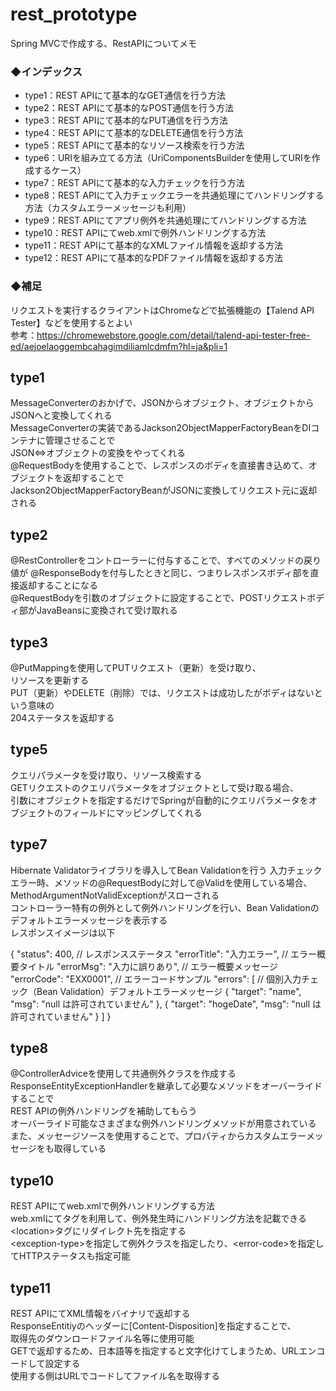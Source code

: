 # rest_prototype
Spring MVCで作成する、RestAPIについてメモ

### ◆インデックス
 - type1：REST APIにて基本的なGET通信を行う方法
 - type2：REST APIにて基本的なPOST通信を行う方法
 - type3：REST APIにて基本的なPUT通信を行う方法
 - type4：REST APIにて基本的なDELETE通信を行う方法
 - type5：REST APIにて基本的なリソース検索を行う方法
 - type6：URIを組み立てる方法（UriComponentsBuilderを使用してURIを作成するケース）
 - type7：REST APIにて基本的な入力チェックを行う方法
 - type8：REST APIにて入力チェックエラーを共通処理にてハンドリングする方法（カスタムエラーメッセージも利用）
 - type9：REST APIにてアプリ例外を共通処理にてハンドリングする方法
 - type10：REST APIにてweb.xmlで例外ハンドリングする方法
 - type11：REST APIにて基本的なXMLファイル情報を返却する方法
 - type12：REST APIにて基本的なPDFファイル情報を返却する方法
 
### ◆補足
リクエストを実行するクライアントはChromeなどで拡張機能の【Talend API Tester】などを使用するとよい  
参考：https://chromewebstore.google.com/detail/talend-api-tester-free-ed/aejoelaoggembcahagimdiliamlcdmfm?hl=ja&pli=1


## type1  
MessageConverterのおかげで、JSONからオブジェクト、オブジェクトからJSONへと変換してくれる  
MessageConverterの実装であるJackson2ObjectMapperFactoryBeanをDIコンテナに管理させることで  
JSON⇔オブジェクトの変換をやってくれる  
@RequestBodyを使用することで、レスポンスのボディを直接書き込めて、オブジェクトを返却することで  
Jackson2ObjectMapperFactoryBeanがJSONに変換してリクエスト元に返却される

## type2  
@RestControllerをコントローラーに付与することで、すべてのメソッドの戻り値が
@ResponseBodyを付与したときと同じ、つまりレスポンスボディ部を直接返却することになる  
@RequestBodyを引数のオブジェクトに設定することで、POSTリクエストボディ部がJavaBeansに変換されて受け取れる  

## type3  
@PutMappingを使用してPUTリクエスト（更新）を受け取り、  
リソースを更新する  
PUT（更新）やDELETE（削除）では、リクエストは成功したがボディはないという意味の  
204ステータスを返却する

## type5  
クエリパラメータを受け取り、リソース検索する  
GETリクエストのクエリパラメータをオブジェクトとして受け取る場合、  
引数にオブジェクトを指定するだけでSpringが自動的にクエリパラメータをオブジェクトのフィールドにマッピングしてくれる

## type7  
Hibernate Validatorライブラリを導入してBean Validationを行う
入力チェックエラー時、メソッドの@RequestBodyに対して@Validを使用している場合、  
MethodArgumentNotValidExceptionがスローされる  
コントローラー特有の例外として例外ハンドリングを行い、Bean Validationのデフォルトエラーメッセージを表示する  
レスポンスイメージは以下

{
    "status": 400, // レスポンスステータス
    "errorTitle": "入力エラー", // エラー概要タイトル
    "errorMsg": "入力に誤りあり", // エラー概要メッセージ
    "errorCode": "EXX0001", // エラーコードサンプル
    "errors": [ // 個別入力チェック（Bean Validation）デフォルトエラーメッセージ
        {
            "target": "name",
            "msg": "null は許可されていません"
        },
        {
            "target": "hogeDate",
            "msg": "null は許可されていません"
        }
    ]
}

## type8  
@ControllerAdviceを使用して共通例外クラスを作成する  
ResponseEntityExceptionHandlerを継承して必要なメソッドをオーバーライドすることで  
REST APIの例外ハンドリングを補助してもらう  
オーバーライド可能なさまざまな例外ハンドリングメソッドが用意されている  
また、メッセージソースを使用することで、プロパティからカスタムエラーメッセージをも取得している

## type10  
REST APIにてweb.xmlで例外ハンドリングする方法  
web.xmlにて<error-page>タグを利用して、例外発生時にハンドリング方法を記載できる  
&lt;location&gt;タグにリダイレクト先を指定する  
&lt;exception-type&gt;を指定して例外クラスを指定したり、&lt;error-code&gt;を指定してHTTPステータスも指定可能

## type11  
REST APIにてXML情報をバイナリで返却する  
ResponseEntitiyのヘッダーに[Content-Disposition]を指定することで、  
取得先のダウンロードファイル名等に使用可能  
GETで返却するため、日本語等を指定すると文字化けてしまうため、URLエンコードして設定する  
使用する側はURLでコードしてファイル名を取得する